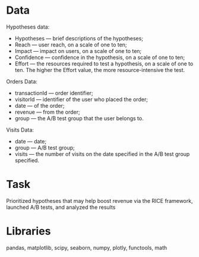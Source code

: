 # Data

Hypotheses data:
- Hypotheses — brief descriptions of the hypotheses;
- Reach — user reach, on a scale of one to ten;
- Impact — impact on users, on a scale of one to ten;
- Confidence — confidence in the hypothesis, on a scale of one to ten;
- Effort — the resources required to test a hypothesis, on a scale of one to ten. The higher the Effort value, the more resource-intensive the test.

Orders Data:
- transactionId — order identifier;
- visitorId — identifier of the user who placed the order;
- date — of the order;
- revenue — from the order;
- group — the A/B test group that the user belongs to.

Visits Data:
- date — date;
- group — A/B test group;
- visits — the number of visits on the date specified in the A/B test group specified.

# Task

Prioritized hypotheses that may help boost revenue via the RICE framework, launched A/B tests, and analyzed the results 

# Libraries

pandas, matplotlib, scipy, seaborn, numpy, plotly, functools, math
